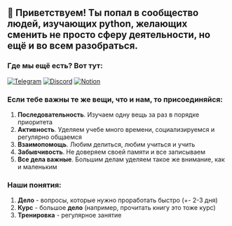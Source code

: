## 👋 Приветствуем! Ты попал в сообщество людей, изучающих python, желающих сменить не просто сферу деятельности, но ещё и во всем разобраться.

### Где мы ещё есть? Вот тут:
[![Telegram](https://img.shields.io/badge/-Telegram-090909?style=for-the-badge&logo=telegram&logoColor=27A0D9)](https://t.me/+efqDmC45Vg43NWRi)
[![Discord](https://img.shields.io/badge/-Discord-090909?style=for-the-badge&logo=discord&logoColor=5865f2)](https://discord.gg/ACuC3ngx)
[![Notion](https://img.shields.io/badge/-Notion-090909?style=for-the-badge&logo=notion&logoColor=white)](https://www.notion.so/Nerd-students-e074d1c4f55c4c77a21d3fc93c10aabc)


### Если тебе важны те же вещи, что и нам, то присоединяйся:

1. **Последовательность**. Изучаем одну вещь за раз в порядке приоритета
2. **Активность**. Уделяем учебе много времени, социализируемся и регулярно общаемся
3. **Взаимопомощь**. Любим делиться, любим учиться и учить
4. **Забывчивость**. Не доверяем своей памяти и все записываем
5. **Все дела важные**. Большим делам уделяем такое же внимание, как и маленьким

### Наши понятия:

1. **Дело** - вопросы, которые нужно проработать быстро (+- 2-3 дня)
2. **Курс** - большое **дело** (например, прочитать книгу это тоже курс)
3. **Тренировка** - регулярное занятие
